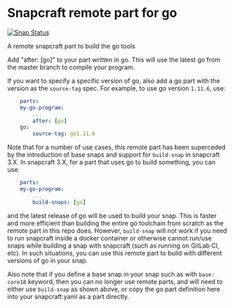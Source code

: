 # Snapcraft remote part for go
[![Snap Status](https://build.snapcraft.io/badge/anonymouse64/go-snapcraft-part.svg)](https://build.snapcraft.io/user/anonymouse64/go-snapcraft-part)

A remote snapcraft part to build the go tools

Add "after: [go]" to your part written in go. This will use the latest go from the master branch to compile your program.

If you want to specify a specific version of go, also add a go part with the version as the `source-tag` spec. For example, to use go version `1.11.6`, use:

```yaml
    parts:
    my-go-program:
        ...
        after: [go]
    go:
        source-tag: go1.11.6
```

Note that for a number of use cases, this remote part has been superceded by the introduction of base snaps and support for `build-snap` in snapcraft 3.X. In snapcraft 3.X, for a part that uses go to build something, you can use:

```yaml
    parts:
    my-go-program:
        ...
        build-snaps: [go]
```

and the latest release of go will be used to build your snap. This is faster and more efficient than building the entire go toolchain from scratch as the remote part in this repo does. However, `build-snap` will not work if you need to run snapcraft inside a docker container or otherwise cannot run/use snaps while building a snap with snapcraft (such as running on GitLab CI, etc). In such situations, you can use this remote part to build with different versions of go in your snap. 

Also note that if you define a base snap in your snap such as with `base: core18` keyword, then you can no longer use remote parts, and will need to either use `build-snap` as shown above, or copy the go part definition here into your snapcraft.yaml as a part directly. 
